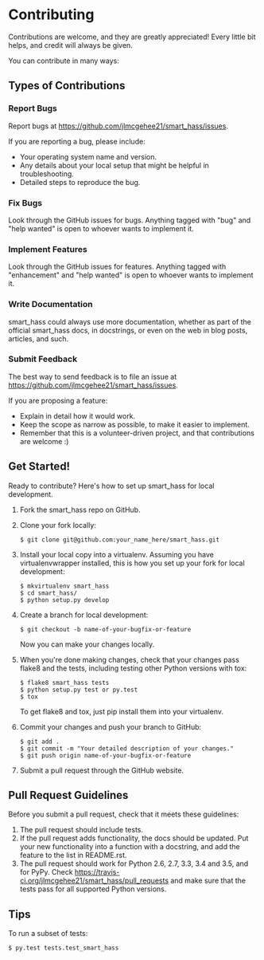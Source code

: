 Contributing
============

Contributions are welcome, and they are greatly appreciated! Every
little bit helps, and credit will always be given.

You can contribute in many ways:

Types of Contributions
----------------------

### Report Bugs

Report bugs at <https://github.com/jlmcgehee21/smart_hass/issues>.

If you are reporting a bug, please include:

-   Your operating system name and version.
-   Any details about your local setup that might be helpful in
    troubleshooting.
-   Detailed steps to reproduce the bug.

### Fix Bugs

Look through the GitHub issues for bugs. Anything tagged with "bug" and
"help wanted" is open to whoever wants to implement it.

### Implement Features

Look through the GitHub issues for features. Anything tagged with
"enhancement" and "help wanted" is open to whoever wants to implement
it.

### Write Documentation

smart\_hass could always use more documentation, whether as part of the
official smart\_hass docs, in docstrings, or even on the web in blog
posts, articles, and such.

### Submit Feedback

The best way to send feedback is to file an issue at
<https://github.com/jlmcgehee21/smart_hass/issues>.

If you are proposing a feature:

-   Explain in detail how it would work.
-   Keep the scope as narrow as possible, to make it easier to
    implement.
-   Remember that this is a volunteer-driven project, and that
    contributions are welcome :)

Get Started!
------------

Ready to contribute? Here's how to set up smart\_hass for local
development.

1.  Fork the smart\_hass repo on GitHub.
2.  Clone your fork locally:

        $ git clone git@github.com:your_name_here/smart_hass.git

3.  Install your local copy into a virtualenv. Assuming you have
    virtualenvwrapper installed, this is how you set up your fork for
    local development:

        $ mkvirtualenv smart_hass
        $ cd smart_hass/
        $ python setup.py develop

4.  Create a branch for local development:

        $ git checkout -b name-of-your-bugfix-or-feature

    Now you can make your changes locally.

5.  When you're done making changes, check that your changes pass flake8
    and the tests, including testing other Python versions with tox:

        $ flake8 smart_hass tests
        $ python setup.py test or py.test
        $ tox

    To get flake8 and tox, just pip install them into your virtualenv.

6.  Commit your changes and push your branch to GitHub:

        $ git add .
        $ git commit -m "Your detailed description of your changes."
        $ git push origin name-of-your-bugfix-or-feature

7.  Submit a pull request through the GitHub website.

Pull Request Guidelines
-----------------------

Before you submit a pull request, check that it meets these guidelines:

1.  The pull request should include tests.
2.  If the pull request adds functionality, the docs should be updated.
    Put your new functionality into a function with a docstring, and add
    the feature to the list in README.rst.
3.  The pull request should work for Python 2.6, 2.7, 3.3, 3.4 and 3.5,
    and for PyPy. Check
    <https://travis-ci.org/jlmcgehee21/smart_hass/pull_requests> and
    make sure that the tests pass for all supported Python versions.

Tips
----

To run a subset of tests:

    $ py.test tests.test_smart_hass
